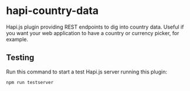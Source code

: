 hapi-country-data
=================

Hapi.js plugin providing REST endpoints to dig into country data. Useful if you want your web application to have a country or currency picker, for example.


Testing
-------

Run this command to start a test Hapi.js server running this plugin:

    npm run testserver
